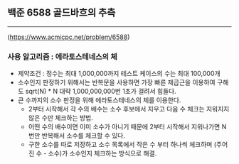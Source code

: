 ## 백준 6588 골드바흐의 추측

--- 
(https://www.acmicpc.net/problem/6588)

### 사용 알고리즘 : 에라토스테네스의 체

- 제약조건 : 정수는 최대 1,000,000까지 테스트 케이스의 수는 최대 100,000개
- 소수인지 판정하기 위해서는 반복문을 사용하면 가장 빠른 제곱근을 이용하여 구해도 sqrt(N) * N 대략 1,000,000,000번 1초가 걸려서 힘들다.
- 큰 수까지의 소수 판정을 위해 에라토스테네스의 체를 이용한다.
  - 2부터 시작해서 각 수의 배수는 소수 후보에서 지우고 다음 수 체크는 지워지지 않은 수만 체크하는 방법.
  - 어떤 수의 배수이면 이미 소수가 아니기 때문에 2부터 시작해서 지워나가면 N번만 반복해서 소수를 체크할 수 있다.
  - 구한 소수를 따로 저장하고 소수 목록에서 작은 수 부터 하나씩 체크하며 (주어진 수 - 소수)가 소수인지 체크하는 방식으로 해결.